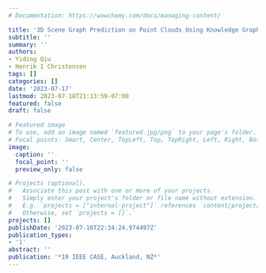 ```yaml
---
# Documentation: https://wowchemy.com/docs/managing-content/

title: '3D Scene Graph Prediction on Point Clouds Using Knowledge Graphs' 
subtitle: ''
summary: ''
authors:
- Yiding Qiu
- Henrik I Christensen
tags: []
categories: []
date: '2023-07-17'
lastmod: 2023-07-18T21:13:59-07:00
featured: false
draft: false

# Featured image
# To use, add an image named `featured.jpg/png` to your page's folder.
# Focal points: Smart, Center, TopLeft, Top, TopRight, Left, Right, BottomLeft, Bottom, BottomRight.
image:
  caption: ''
  focal_point: ''
  preview_only: false

# Projects (optional).
#   Associate this post with one or more of your projects.
#   Simply enter your project's folder or file name without extension.
#   E.g. `projects = ["internal-project"]` references `content/project/deep-learning/index.md`.
#   Otherwise, set `projects = []`.
projects: []
publishDate: '2023-07-16T22:34:24.974497Z'
publication_types:
- '1'
abstract: ''
publication: '*19 IEEE CASE, Auckland, NZ*'
---
```

